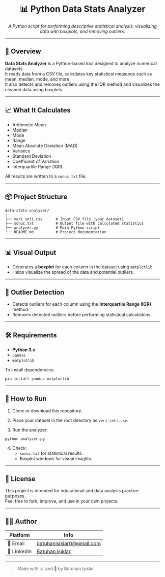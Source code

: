 
<div align="center">
  <h1>📊 Python Data Stats Analyzer</h1>
</div>

<p align="center">
  <em>A Python script for performing descriptive statistical analysis, visualizing data with boxplots, and removing outliers.</em>
</p>

---

## 📌 Overview

**Data Stats Analyzer** is a Python-based tool designed to analyze numerical datasets.  
It reads data from a CSV file, calculates key statistical measures such as mean, median, mode, and more.  
It also detects and removes outliers using the IQR method and visualizes the cleaned data using boxplots.

---

## 📈 What It Calculates

- Arithmetic Mean
- Median
- Mode
- Range
- Mean Absolute Deviation (MAD)
- Variance
- Standard Deviation
- Coefficient of Variation
- Interquartile Range (IQR)

All results are written to a `sonuc.txt` file.

---

## 📦 Project Structure

```
data-stats-analyzer/
│
├── veri_seti.csv      # Input CSV file (your dataset)
├── sonuc.txt          # Output file with calculated statistics
├── analyzer.py        # Main Python script
└── README.md          # Project documentation
```

---

## 📊 Visual Output

- Generates a **boxplot** for each column in the dataset using `matplotlib`.
- Helps visualize the spread of the data and potential outliers.

---

## 🧼 Outlier Detection

- Detects outliers for each column using the **Interquartile Range (IQR)** method.
- Removes detected outliers before performing statistical calculations.

---

## 🛠️ Requirements

- **Python 3.x**
- `pandas`
- `matplotlib`

To install dependencies:

```bash
pip install pandas matplotlib
```

---

## 🚀 How to Run

1. Clone or download this repository.

2. Place your dataset in the root directory as `veri_seti.csv`.

3. Run the analyzer:

```bash
python analyzer.py
```

4. Check:
   - `sonuc.txt` for statistical results.
   - Boxplot windows for visual insights.

---

## 📄 License

This project is intended for educational and data analysis practice purposes.  
Feel free to fork, improve, and use in your own projects.

---

## 🙋‍♂️ Author

| Platform | Info |
|----------|------|
| 📧 Email | [batuhanisiklar0@gmail.com](mailto:batuhanisiklar0@gmail.com) |
| 💼 LinkedIn | [Batuhan Işıklar](https://www.linkedin.com/in/batuhanisiklar/) |

---

> Made with 📊 and 🧠 by Batuhan Işıklar
